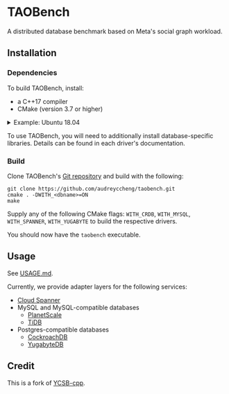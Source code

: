 # TAOBench
A distributed database benchmark based on Meta's social graph workload.

## Installation
### Dependencies
To build TAOBench, install:

- a C++17 compiler
- CMake (version 3.7 or higher)

<details>
<summary>Example: Ubuntu 18.04</summary>

```shell
apt-get update
apt-get install -y software-properties-common
add-apt-repository -y ppa:ubuntu-toolchain-r/test
apt-get install -y build-essential cmake g++-11
```
</details>

To use TAOBench, you will need to additionally install database-specific
libraries. Details can be found in each driver's documentation.

### Build
Clone TAOBench's [Git repository](https://github.com/audreyccheng/taobench) and
build with the following:
```shell
git clone https://github.com/audreyccheng/taobench.git
cmake . -DWITH_<dbname>=ON
make
```
Supply any of the following CMake flags: `WITH_CRDB`, `WITH_MYSQL`,
`WITH_SPANNER`, `WITH_YUGABYTE` to build the respective drivers.

You should now have the `taobench` executable.

## Usage
See [USAGE.md](USAGE.md).

Currently, we provide adapter layers for the following services:

- [Cloud Spanner](https://cloud.google.com/spanner)
- MySQL and MySQL-compatible databases
  - [PlanetScale](https://planetscale.com/)
  - [TiDB](https://tidbcloud.com/)
- Postgres-compatible databases
  - [CockroachDB](https://www.cockroachlabs.com/get-started-cockroachdb/)
  - [YugabyteDB](https://www.yugabyte.com/)

## Credit
This is a fork of [YCSB-cpp](https://github.com/ls4154/YCSB-cpp).
